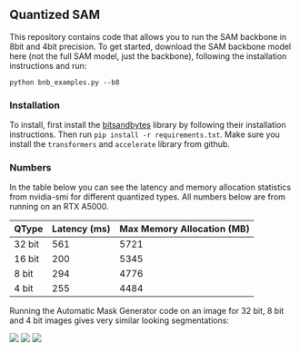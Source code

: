 ## Quantized SAM

This repository contains code that allows you to run the SAM backbone in 8bit and 4bit precision. To get started, download the SAM backbone model here (not the full SAM model, just the backbone), following the installation instructions and run:

```
python bnb_examples.py --b8
```

### Installation

To install, first install the [bitsandbytes](https://github.com/TimDettmers/bitsandbytes) library by following their installation instructions. Then run `pip install -r requirements.txt`. Make sure you install the `transformers` and `accelerate` library from github.

### Numbers

In the table below you can see the latency and memory allocation statistics from nvidia-smi for different quantized types. All numbers below are from running on an RTX A5000.

| QType | Latency (ms) | Max Memory Allocation (MB) |
| --- | --- | --- |
| 32 bit | 561 | 5721 |
| 16 bit | 200 | 5345 |
| 8 bit | 294 | 4776 |
| 4 bit | 255 | 4484 |

Running the Automatic Mask Generator code on an image for 32 bit, 8 bit and 4 bit images gives very similar looking segmentations:

![](/assets/images/image_32bit.png)
![](/assets/images/image_8bit.png)
![](/assets/images/image_4bit.png)
